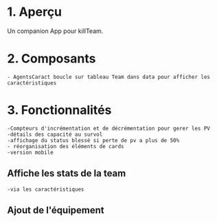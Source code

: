 # 1. Aperçu

Un companion App pour killTeam.

# 2. Composants
    - AgentsCaract boucle sur tableau Team dans data pour afficher les caractéristiques

# 3. Fonctionnalités 
    -Compteurs d'incrémentation et de décrémentation pour gerer les PV
    -détails des capacité au survol
    -affichage du status blessé si perte de pv a plus de 50%
    - réorganisation des éléments de cards
    -version mobile

## Affiche les stats de la team
    -via les caractéristiques

## Ajout de l'équipement